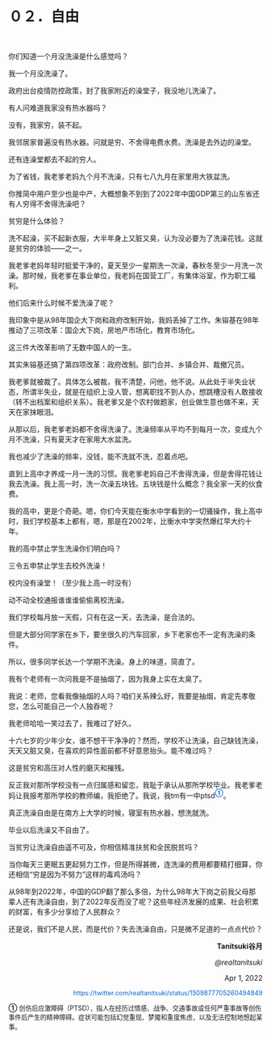  <h1>０２．自由</h1>

  <p>&#160;</p>

  <p>你们知道一个月没洗澡是什么感觉吗？</p>

  <p>我一个月没洗澡了。</p>

  <p>政府出台疫情防控政策，封了我家附近的澡堂子，我没地儿洗澡了。</p>

  <p>有人问难道我家没有热水器吗？</p>

  <p>没有，我家穷，装不起。</p>

  <p>我邻居家普遍没有热水器。问就是穷、不舍得电费水费。洗澡是去外边的澡堂。</p>

  <p>还有连澡堂都去不起的穷人。</p>

  <p>为了省钱，我老爹老妈九个月不洗澡，只有七八九月在家里用大铁盆洗。</p>

  <p>你推简中用户至少也是中产，大概想象不到到了2022年中国GDP第三的山东省还有人穷得不舍得洗澡吧？</p>

  <p>贫穷是什么体验？</p>

  <p>洗不起澡，买不起新衣服，大半年身上又脏又臭，认为没必要为了洗澡花钱。这就是贫穷的体验——之一。</p>

  <p>我老爹老妈年轻时挺爱干净的，夏天至少一星期洗一次澡，春秋冬至少一月洗一次澡。那时候，我老爹在事业单位，我老妈在国营工厂，有集体浴室，作为职工福利。</p>

  <p>他们后来什么时候不爱洗澡了呢？</p>

  <p>我印象中是从98年国企大下岗和政府改制开始，我妈丢掉了工作。朱镕基在98年推动了三项改革：国企大下岗，房地产市场化，教育市场化。</p>

  <p>这三件大改革影响了无数中国人的一生。</p>

  <p>其实朱镕基还搞了第四项改革：政府改制。部门合并、乡镇合并、裁撤冗员。</p>

  <p>我老爹就被裁了。具体怎么被裁，我不清楚，问他，他不说。从此处于半失业状态，所谓半失业，就是在组织上没人管，想离职找不到人办，想跳槽没有人敢接收（转不出档案和组织关系）。我老爹又是个农村做题家，创业做生意也做不来，天天在家抹眼泪。</p>

  <p>从那以后，我老爹老妈都不舍得洗澡了。洗澡频率从平均不到每月一次，变成九个月不洗澡，只有夏天才在家用大水盆洗。</p>

  <p>我也减少了洗澡的频率，没钱，能不洗就不洗，忍着点吧。</p>

  <p>直到上高中才养成一月一洗的习惯。我老爹老妈自己不舍得洗澡，但是舍得花钱让我去洗澡。我上高一时，洗一次澡五块钱。五块钱是什么概念？我全家一天的伙食费。</p>

  <p>我的高中，更是个奇葩。嗯，你们今天能在衡水中学看到的一切骚操作，我上高中时，我们学校基本上都有，嗯，那是在2002年，比衡水中学突然爆红早大约十年。</p>

  <p>我的高中禁止学生洗澡你们明白吗？</p>

  <p>三令五申禁止学生去校外洗澡！</p>

  <p>校内没有澡堂！（至少我上高一时没有）</p>

  <p>动不动全校通报谁谁谁偷偷离校洗澡。</p>

  <p>我们学校每月放一天假，只有在这一天，去洗澡，是合法的。</p>

  <p>但是大部分同学家在乡下，要坐很久的汽车回家，乡下老家也不一定有洗澡的条件。</p>

  <p>所以，很多同学长达一个学期不洗澡。身上的味道，简直了。</p>

  <p>我有个老师有一次问我是不是抽烟了，因为我身上实在太臭了。</p>

  <p>我说：老师，您看我像抽烟的人吗？咱们关系辣么好，我要是抽烟，肯定先孝敬您，怎么可能自己一个人独吞呢？</p>

  <p>我老师哈哈一笑过去了，我难过了好久。</p>

  <p>十六七岁的少年少女，谁不想干干净净的？然而，学校不让洗澡，自己缺钱洗澡，天天又脏又臭，在喜欢的异性面前都不好意思抬头。能不难过吗？</p>

  <p>这是贫穷和高压对人性的磨灭和摧残。</p>

  <p>反正我对那所学校没有一点归属感和留恋，我耻于承认从那所学校毕业。我老爹老妈让我报考那所学校的教师编，我拒绝了。我说，我tm有一中ptsd<sup><a id="footnote-2-1-backlink" href="javascript:void(0)" onclick="document.getElementById(&quot;footnote-2-1&quot;).scrollIntoView({behavior: &quot;smooth&quot;}); document.getElementById(&quot;footnote-2-1&quot;).style.backgroundColor=&quot;yellow&quot;; setTimeout(function(){document.getElementById(&quot;footnote-2-1&quot;).style.backgroundColor=&quot;&quot;;}, 2000);" style="text-decoration: none; color: #0066cc; font-weight: bold;; cursor: pointer;">①</a></sup>。</p>

  <p>真正洗澡自由是在南方上大学的时候，寝室有热水器，想洗就洗。</p>

  <p>毕业以后洗澡又不自由了。</p>

  <p>当贫穷让洗澡自由遥不可及，你相信精准扶贫和全民脱贫吗？</p>

  <p>当你每天三更眠五更起努力工作，但是所得甚微，连洗澡的费用都要精打细算，你还相信“穷是因为不努力”这样的毒鸡汤吗？</p>

  <p>从98年到2022年，中国的GDP翻了那么多倍，为什么98年大下岗之前我父母那辈人还有洗澡自由，到了2022年反而没了呢？这些年经济发展的成果、社会积累的财富，有多少分享给了人民群众？</p>

  <p>还是说，我们不是人民，而是代价？失去洗澡自由，只是微不足道的一点点代价？</p>

  <p style="text-align: right; font-weight: bold;">Tanitsuki谷月</p>

  <p style="text-align: right; font-style: italic;">@realtanitsuki</p>

  <p style="text-align: right;">Apr 1, 2022</p>

  <p style="text-align: right;"><a href="https://twitter.com/realtanitsuki/status/1509877705260494849" style="text-decoration: none; color: #0066cc; font-size: 0.9em;">https://twitter.com/realtanitsuki/status/1509877705260494849</a></p>

  <p style="margin-top: 1em; font-size: 0.9em; line-height: 1.5;"><a id="footnote-2-1" href="javascript:void(0)" onclick="document.getElementById(&quot;footnote-2-1-backlink&quot;).scrollIntoView({behavior: &quot;smooth&quot;}); document.getElementById(&quot;footnote-2-1-backlink&quot;).style.backgroundColor=&quot;yellow&quot;; setTimeout(function(){document.getElementById(&quot;footnote-2-1-backlink&quot;).style.backgroundColor=&quot;&quot;;}, 2000);" style="text-decoration: none; font-weight: bold;; cursor: pointer;">①</a> 创伤后应激障碍（PTSD），指人在经历过情感、战争、交通事故或任何严重事故等创伤事件后产生的精神障碍。症状可能包括幻觉重现、梦魇和重度焦虑，以及无法控制地想起某事。</p>
